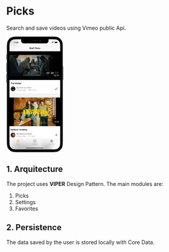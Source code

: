 # Picks
Search and save videos using Vimeo public Api.  

<div>
<img src="img/img1.png" alt="Picks App" width="30%"/>
</div>

## 1. Arquitecture
The project uses **VIPER** Design Pattern. The main modules are:

1. Picks
2. Settings
2. Favorites

## 2. Persistence
The data saved by the user is stored locally with Core Data.

